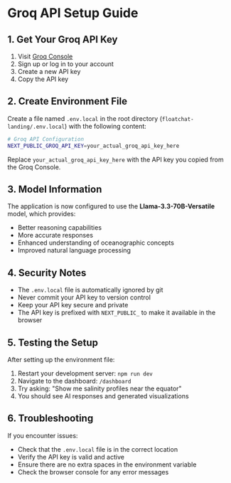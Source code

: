 # Groq API Setup Guide

## 1. Get Your Groq API Key

1. Visit [Groq Console](https://console.groq.com/keys)
2. Sign up or log in to your account
3. Create a new API key
4. Copy the API key

## 2. Create Environment File

Create a file named `.env.local` in the root directory (`floatchat-landing/.env.local`) with the following content:

```bash
# Groq API Configuration
NEXT_PUBLIC_GROQ_API_KEY=your_actual_groq_api_key_here
```

Replace `your_actual_groq_api_key_here` with the API key you copied from the Groq Console.

## 3. Model Information

The application is now configured to use the **Llama-3.3-70B-Versatile** model, which provides:
- Better reasoning capabilities
- More accurate responses
- Enhanced understanding of oceanographic concepts
- Improved natural language processing

## 4. Security Notes

- The `.env.local` file is automatically ignored by git
- Never commit your API key to version control
- Keep your API key secure and private
- The API key is prefixed with `NEXT_PUBLIC_` to make it available in the browser

## 5. Testing the Setup

After setting up the environment file:
1. Restart your development server: `npm run dev`
2. Navigate to the dashboard: `/dashboard`
3. Try asking: "Show me salinity profiles near the equator"
4. You should see AI responses and generated visualizations

## 6. Troubleshooting

If you encounter issues:
- Check that the `.env.local` file is in the correct location
- Verify the API key is valid and active
- Ensure there are no extra spaces in the environment variable
- Check the browser console for any error messages
